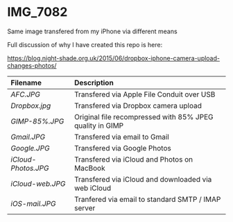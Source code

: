 # IMG_7082
Same image transfered from my iPhone via different means

Full discussion of why I have created this repo is here:

https://blog.night-shade.org.uk/2015/06/dropbox-iphone-camera-upload-changes-photos/

Filename            | Description
:-------------------|:---
*AFC.JPG*           | Transfered via Apple File Conduit over USB
*Dropbox.jpg*       | Transfered via Dropbox camera upload
*GIMP-85%.JPG*      | Original file recompressed with 85% JPEG quality in GIMP
*Gmail.JPG*         | Transfered via email to Gmail
*Google.JPG*        | Transfered via Google Photos
*iCloud-Photos.JPG* | Transfered via iCloud and Photos on MacBook
*iCloud-web.JPG*    | Transfered via iCloud and downloaded via web iCloud
*iOS-mail.JPG*      | Tranfered via email to standard SMTP / IMAP server
